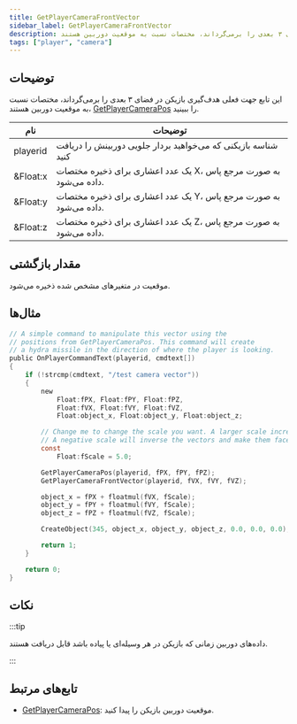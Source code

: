 ```yaml
---
title: GetPlayerCameraFrontVector
sidebar_label: GetPlayerCameraFrontVector
description: این تابع جهت فعلی هدف‌گیری بازیکن در فضای ۳ بعدی را برمی‌گرداند، مختصات نسبت به موقعیت دوربین هستند، GetPlayerCameraPos را ببینید.
tags: ["player", "camera"]
---
```


## توضیحات

این تابع جهت فعلی هدف‌گیری بازیکن در فضای ۳ بعدی را برمی‌گرداند، مختصات نسبت به موقعیت دوربین هستند، [GetPlayerCameraPos](GetPlayerCameraPos) را ببینید.

| نام      | توضیحات                                                          |
| -------- | ---------------------------------------------------------------- |
| playerid | شناسه بازیکنی که می‌خواهید بردار جلویی دوربینش را دریافت کنید          |
| &Float:x | یک عدد اعشاری برای ذخیره مختصات X، به صورت مرجع پاس داده می‌شود.     |
| &Float:y | یک عدد اعشاری برای ذخیره مختصات Y، به صورت مرجع پاس داده می‌شود.     |
| &Float:z | یک عدد اعشاری برای ذخیره مختصات Z، به صورت مرجع پاس داده می‌شود.     |

## مقدار بازگشتی

موقعیت در متغیرهای مشخص شده ذخیره می‌شود.

## مثال‌ها

```c
// A simple command to manipulate this vector using the
// positions from GetPlayerCameraPos. This command will create
// a hydra missile in the direction of where the player is looking.
public OnPlayerCommandText(playerid, cmdtext[])
{
    if (!strcmp(cmdtext, "/test camera vector"))
    {
        new
            Float:fPX, Float:fPY, Float:fPZ,
            Float:fVX, Float:fVY, Float:fVZ,
            Float:object_x, Float:object_y, Float:object_z;

        // Change me to change the scale you want. A larger scale increases the distance from the camera.
        // A negative scale will inverse the vectors and make them face in the opposite direction.
        const
            Float:fScale = 5.0;

        GetPlayerCameraPos(playerid, fPX, fPY, fPZ);
        GetPlayerCameraFrontVector(playerid, fVX, fVY, fVZ);

        object_x = fPX + floatmul(fVX, fScale);
        object_y = fPY + floatmul(fVY, fScale);
        object_z = fPZ + floatmul(fVZ, fScale);

        CreateObject(345, object_x, object_y, object_z, 0.0, 0.0, 0.0);

        return 1;
    }

    return 0;
}
```

## نکات

:::tip

داده‌های دوربین زمانی که بازیکن در هر وسیله‌ای یا پیاده باشد قابل دریافت هستند.

:::

## تابع‌های مرتبط

- [GetPlayerCameraPos](GetPlayerCameraPos): موقعیت دوربین بازیکن را پیدا کنید.